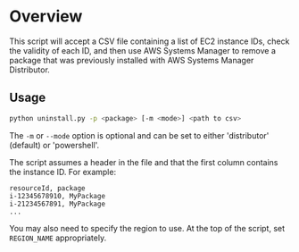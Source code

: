 # Overview

This script will accept a CSV file containing a list of EC2 instance IDs, check the validity of each ID, and then use AWS Systems Manager to remove a package that was previously installed with AWS Systems Manager Distributor.

## Usage

```bash
python uninstall.py -p <package> [-m <mode>] <path to csv>
```

The `-m` or `--mode` option is optional and can be set to either 'distributor' (default) or 'powershell'.

The script assumes a header in the file and that the first column contains the instance ID. For example:

```csv
resourceId, package
i-12345678910, MyPackage
i-21234567891, MyPackage
...
```

You may also need to specify the region to use. At the top of the script, set `REGION_NAME` appropriately.